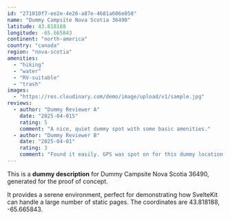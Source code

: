 ```yaml
---
id: "271010f7-ee2e-4e26-a87e-4681a606e058"
name: "Dummy Campsite Nova Scotia 36490"
latitude: 43.818188
longitude: -65.665843
continent: "north-america"
country: "canada"
region: "nova-scotia"
amenities:
  - "hiking"
  - "water"
  - "RV-suitable"
  - "trash"
images:
  - "https://res.cloudinary.com/demo/image/upload/v1/sample.jpg"
reviews:
  - author: "Dummy Reviewer A"
    date: "2025-04-015"
    rating: 5
    comment: "A nice, quiet dummy spot with some basic amenities."
  - author: "Dummy Reviewer B"
    date: "2025-04-01"
    rating: 3
    comment: "Found it easily. GPS was spot on for this dummy location."
---
```


This is a **dummy description** for Dummy Campsite Nova Scotia 36490, generated for the proof of concept.

It provides a serene environment, perfect for demonstrating how SvelteKit can handle a large number of static pages. The coordinates are 43.818188, -65.665843.
